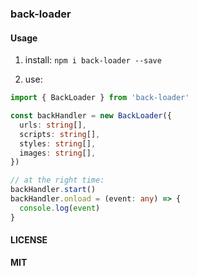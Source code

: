 ### back-loader


#### Usage

1. install: `npm i back-loader --save`

2. use:
```ts
import { BackLoader } from 'back-loader'

const backHandler = new BackLoader({
  urls: string[],
  scripts: string[],
  styles: string[],
  images: string[],
})

// at the right time:
backHandler.start()
backHandler.onload = (event: any) => {
  console.log(event)
}
```

#### LICENSE

**MIT**
